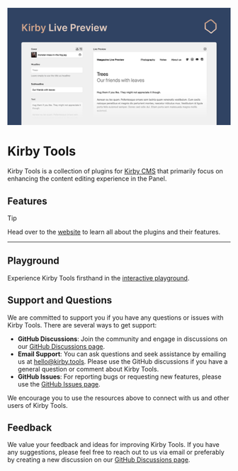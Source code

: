 [![Kirby Tools Preview](./public/social-card.png)](https://kirby.tools)

# Kirby Tools

Kirby Tools is a collection of plugins for [Kirby CMS](https://getkirby.com) that primarily focus on enhancing the content editing experience in the Panel.

## Features

> [!TIP]
> Head over to the [website](https://kirby.tools) to learn all about the plugins and their features.

---

## Playground

Experience Kirby Tools firsthand in the [interactive playground](https://play.kirby.tools).

## Support and Questions

We are committed to support you if you have any questions or issues with Kirby Tools. There are several ways to get support:

- **GitHub Discussions**: Join the community and engage in discussions on our [GitHub Discussions page](https://github.com/johannschopplich/kirby.tools/discussions).
- **Email Support**: You can ask questions and seek assistance by emailing us at [hello@kirby.tools](mailto:hello@kirby.tools). Please use the GitHub discussions if you have a general question or comment about Kirby Tools.
- **GitHub Issues**: For reporting bugs or requesting new features, please use the [GitHub Issues page](https://github.com/johannschopplich/kirby.tools/issues).

We encourage you to use the resources above to connect with us and other users of Kirby Tools.

## Feedback

We value your feedback and ideas for improving Kirby Tools. If you have any suggestions, please feel free to reach out to us via email or preferably by creating a new discussion on our [GitHub Discussions page](https://github.com/johannschopplich/kirby.tools/discussions).
